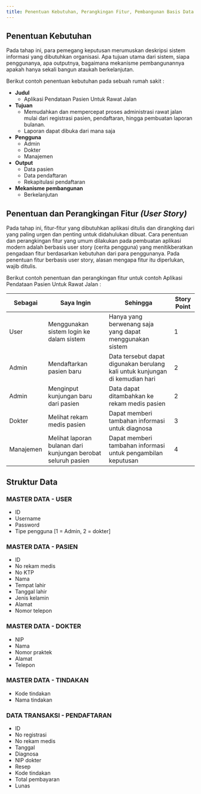 ```yaml
---
title: Penentuan Kebutuhan, Perangkingan Fitur, Pembangunan Basis Data
---
```


## Penentuan Kebutuhan
Pada tahap ini, para pemegang keputusan merumuskan deskripsi sistem informasi yang dibutuhkan organisasi. Apa tujuan utama dari sistem, siapa penggunanya, apa outputnya, bagaimana mekanisme pembangunannya apakah hanya sekali bangun ataukah berkelanjutan.

Berikut contoh penentuan kebutuhan pada sebuah rumah sakit :

- **Judul**
  - Aplikasi Pendataan Pasien Untuk Rawat Jalan
- **Tujuan**
  - Memudahkan dan mempercepat proses administrasi rawat jalan mulai dari registrasi pasien, pendaftaran, hingga pembuatan laporan bulanan.
  - Laporan dapat dibuka dari mana saja
- **Pengguna**
  - Admin
  - Dokter
  - Manajemen
- **Output**
  - Data pasien
  - Data pendaftaran
  - Rekapitulasi pendaftaran
- **Mekanisme pembangunan**
  - Berkelanjutan

## Penentuan dan Perangkingan Fitur _(User Story)_
Pada tahap ini, fitur-fitur yang dibutuhkan aplikasi ditulis dan dirangking dari yang paling urgen dan penting untuk didahulukan dibuat. Cara penentuan dan perangkingan fitur yang umum dilakukan pada pembuatan aplikasi modern adalah berbasis user story (cerita pengguna) yang menitikberatkan pengadaan fitur berdasarkan kebutuhan dari para penggunanya. Pada penentuan fitur berbasis user story, alasan mengapa fitur itu diperlukan, wajib ditulis. 

Berikut contoh penentuan dan perangkingan fitur untuk contoh Aplikasi Pendataan Pasien Untuk Rawat Jalan :

| Sebagai | Saya Ingin | Sehingga | Story Point |
|---|---|---|---|
| User | Menggunakan sistem login ke dalam sistem | Hanya yang berwenang saja yang dapat menggunakan sistem | 1 |
| Admin | Mendaftarkan pasien baru | Data tersebut dapat digunakan berulang kali untuk kunjungan di kemudian hari | 2 |
| Admin | Menginput kunjungan baru dari pasien | Data dapat ditambahkan ke rekam medis pasien | 2 |
| Dokter | Melihat rekam medis pasien | Dapat memberi tambahan informasi untuk diagnosa | 3 |
| Manajemen | Melihat laporan bulanan dari kunjungan berobat seluruh pasien | Dapat memberi tambahan informasi untuk pengambilan keputusan | 4 |

## Struktur Data

### MASTER DATA - USER
- ID
- Username
- Password
- Tipe pengguna [1 = Admin, 2 = dokter]

### MASTER DATA - PASIEN
- ID
- No rekam medis
- No KTP
- Nama
- Tempat lahir
- Tanggal lahir
- Jenis kelamin
- Alamat
- Nomor telepon

### MASTER DATA - DOKTER
- NIP
- Nama
- Nomor praktek
- Alamat
- Telepon

### MASTER DATA - TINDAKAN
- Kode tindakan
- Nama tindakan

### DATA TRANSAKSI - PENDAFTARAN
- ID
- No registrasi
- No rekam medis
- Tanggal
- Diagnosa
- NIP dokter
- Resep
- Kode tindakan
- Total pembayaran
- Lunas
